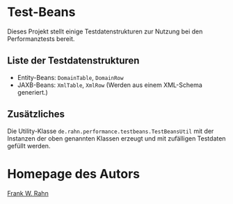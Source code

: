# Test-Beans

Dieses Projekt stellt einige Testdatenstrukturen zur Nutzung bei den Performanztests bereit.

## Liste der Testdatenstrukturen

* Entity-Beans: `DomainTable`, `DomainRow`
* JAXB-Beans: `XmlTable`, `XmlRow` (Werden aus einem XML-Schema generiert.)

## Zusätzliches

Die Utility-Klasse `de.rahn.performance.testbeans.TestBeansUtil` mit der Instanzen der oben genannten Klassen erzeugt und mit zufälligen Testdaten gefüllt werden.

# Homepage des Autors

[Frank W. Rahn](https://www.frank-rahn.de/?utm_source=github&utm_medium=readme&utm_campaign=performance&utm_content=test-beans)